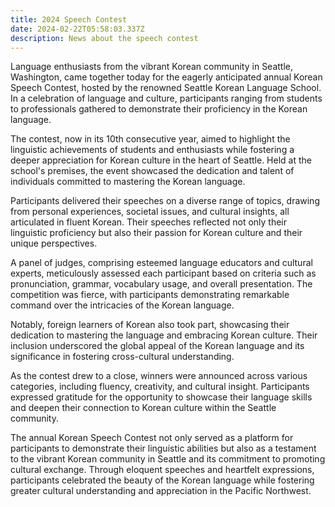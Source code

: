 ```yaml
---
title: 2024 Speech Contest
date: 2024-02-22T05:58:03.337Z
description: News about the speech contest
---
```


Language enthusiasts from the vibrant Korean community in Seattle, Washington, came together today for the eagerly anticipated annual Korean Speech Contest, hosted by the renowned Seattle Korean Language School. In a celebration of language and culture, participants ranging from students to professionals gathered to demonstrate their proficiency in the Korean language.

The contest, now in its 10th consecutive year, aimed to highlight the linguistic achievements of students and enthusiasts while fostering a deeper appreciation for Korean culture in the heart of Seattle. Held at the school's premises, the event showcased the dedication and talent of individuals committed to mastering the Korean language.

Participants delivered their speeches on a diverse range of topics, drawing from personal experiences, societal issues, and cultural insights, all articulated in fluent Korean. Their speeches reflected not only their linguistic proficiency but also their passion for Korean culture and their unique perspectives.

A panel of judges, comprising esteemed language educators and cultural experts, meticulously assessed each participant based on criteria such as pronunciation, grammar, vocabulary usage, and overall presentation. The competition was fierce, with participants demonstrating remarkable command over the intricacies of the Korean language.

Notably, foreign learners of Korean also took part, showcasing their dedication to mastering the language and embracing Korean culture. Their inclusion underscored the global appeal of the Korean language and its significance in fostering cross-cultural understanding.

As the contest drew to a close, winners were announced across various categories, including fluency, creativity, and cultural insight. Participants expressed gratitude for the opportunity to showcase their language skills and deepen their connection to Korean culture within the Seattle community.

The annual Korean Speech Contest not only served as a platform for participants to demonstrate their linguistic abilities but also as a testament to the vibrant Korean community in Seattle and its commitment to promoting cultural exchange. Through eloquent speeches and heartfelt expressions, participants celebrated the beauty of the Korean language while fostering greater cultural understanding and appreciation in the Pacific Northwest.